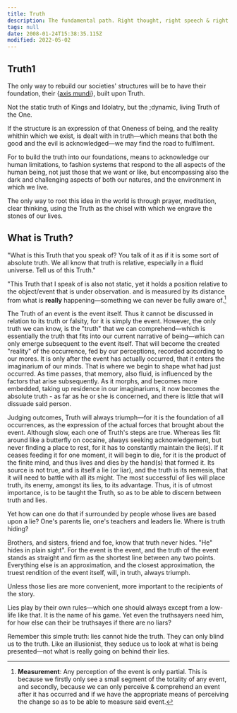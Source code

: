 ```yaml
---
title: Truth
description: The fundamental path. Right thought, right speech & right action.
tags: null
date: 2008-01-24T15:38:35.115Z
modified: 2022-05-02
---
```


## Truth1

The only way to rebuild our societies' structures will be to have their foundation, their {[axis mundi](axis_mundi.html)}, built upon Truth.

Not the static truth of Kings and Idolatry, but the ;dynamic, living Truth of the One.

If the structure is an expression of that Oneness of being, and the reality whithin which we exist, is dealt with in truth&mdash;which means that both the good and the evil is acknowledged&mdash;we may find the road to fulfilment.

For to build the truth into our foundations, means to acknowledge our human limitations, to fashion systems that respond to the all aspects of the human being, not just those that we want or like, but encompassing also the dark and challenging aspects of both our natures, and the environment in which we live.

The only way to root this idea in the world is through prayer, meditation, clear thinking, using the Truth as the chisel with which we engrave the stones of our lives.

## What is Truth?

"What is this Truth that you speak of? You talk of it as if it is some sort of absolute truth. We all know that truth is relative, especially in a fluid universe. Tell us of this Truth."

"This Truth that I speak of is also not static, yet it holds a position relative to the object/event that is under observation. and is measured by its distance from what is **really** happening&mdash;something we can never be fully aware of.[^1]

The Truth of an event is the event itself. Thus it cannot be discussed in relation to its truth or falsity, for it is simply the event. However, the only truth we can know, is the "truth" that we can comprehend&mdash;which is essentially the truth that fits into our current narrative of being&mdash;which can only emerge subsequent to the event itself. That will become the created "reality" of the occurrence, fed by our perceptions, recorded according to our mores. It is only after the event has actually occurred, that it enters the imaginarium of our minds. That is where we begin to shape what had just occurred. As time passes, that memory, also fluid, is influenced by the factors that arise subsequently. As it morphs, and becomes more embedded, taking up residence in our imaginariums, it now becomes the absolute truth - as far as he or she is concerned, and there is little that will dissuade said person.

Judging outcomes, Truth will always triumph&mdash;for it is the foundation of all occurrences, as the expression of the actual forces that brought about the event. Although slow, each one of Truth's steps are true. Whereas lies flit around like a butterfly on cocaine, always seeking acknowledgement, but never finding a place to rest, for it has to constantly maintain the lie(s). If it ceases feeding it for one moment, it will begin to die, for it is the product of the finite mind, and thus lives and dies by the hand(s) that formed it. Its source is not true, and is itself a lie (or liar), and the truth is its nemesis, that it will need to battle with all its might. The most successful of lies will place truth, its enemy, amongst its lies, to its advantage. Thus, it is of utmost importance, is to be taught the Truth, so as to be able to discern between truth and lies.

Yet how can one do that if surrounded by people whose lives are based upon a lie? One's parents lie, one's teachers and leaders lie. Where is truth hiding?

Brothers, and sisters, friend and foe, know that truth never hides. "He" hides in plain sight". For the event is the event, and the truth of the event stands as straight and firm as the shortest line between any two points. Everything else is an approximation, and the closest approximation, the truest rendition of the event itself, will, in truth, always triumph.

Unless those lies are more convenient, more important to the recipients of the story.

Lies play by their own rules&mdash;which one should always except from a low-life like that. It is the name of his game. Yet even the truthsayers need him, for how else can their be truthsayes if there are no liars?

Remember this simple truth: lies cannot hide the truth. They can only blind us to the truth. Like an illusionist, they seduce us to look at what is being presented&mdash;not what is really going on behind their lies.

[^1]: **Measurement**: Any perception of the event is only partial. This is because we firstly only see a small segment of the totality of any event, and secondly, because we can only perceive & comprehend an event after it has occurred and if we have the appropriate means of perceiving the change so as to be able to measure said event.
